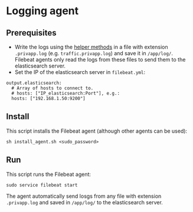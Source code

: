 # Logging agent

## Prerequisites

- Write the logs using the [helper methods](helper) in a file with extension `.privapp.log` (e.g. `traffic.privapp.log`) and save it in `/app/log/`. 
Filebeat agents only read the logs from these files to send them to the elasticsearch server.
- Set the IP of the elasticsearch server in `filebeat.yml`:

```
output.elasticsearch:
  # Array of hosts to connect to.
  # hosts: ["IP_elasticsearch:Port"], e.g.: 
  hosts: ["192.168.1.50:9200"]

```
## Install

This script installs the Filebeat agent (although other agents can be used):

```
sh install_agent.sh <sudo_password>

```

## Run

This script runs the Filebeat agent:

```
sudo service filebeat start

```

The agent automatically send losgs from any file with extension `.privapp.log` and saved in `/app/log/` to the elasticsearch server.

